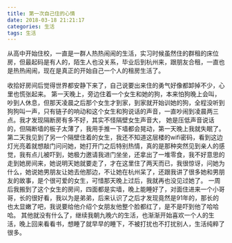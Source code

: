 ```yaml
---
title: 第一次自己住的心情
date: 2018-03-18 21:21:17
categories: 生活
tags: 生活
---
```

从高中开始住校，一直是一群人热热闹闹的生活，实习时候虽然住的群租的床位房，但最起码是有人的，陌生人也没关系，毕业后到杭州来，跟朋友合租，一直也是热热闹闹，现在是真正的开始自己一个人的租房生活了。
<!--more-->
收拾好房间后觉得世界都安静下来了，自己说要出来住的勇气好像都卸掉不少，心里也慌张起来。
第一天晚上，旁边住着一个女生和她的狗，本来怕狗晚上会叫，吵到人休息，但那天凌晨之后那个女生才到家，到家就开始训她的狗，全程没听到狗狗叫一声，只有链子的响动和这个女生和狗说话的声音，一直吵闹到凌晨两三点。我才发现隔断房有多不好，其实不怪隔壁女生声音大， 她是压低声音说话的，但隔断墙的板子太薄了，我用手推一下墙都会晃动，第一天晚上我就失眠了。
第二天我见到了另一个隔壁住着的女生，我还不知道这层楼的wifi密码，看到这边灯光亮着就想敲门问问她，她打开门之后特别热情，真的是那种突然见到亲人的感觉，我有点儿被吓到，她极力邀请我进门坐坐，还拿出了一堆零食，我不好意思的走到她房间来，她说明天她就要走了，才在这里住了两天而已，我很惊讶，问她为什么，她说她男朋友让她去他那边，不让她在杭州呆了，还跟我讲了很多她和男朋友的故事，是个很可爱的女生，可惜那天晚上过后，我就再也没见过她了。
一周后我搬到了这个女生的房间，四面都是实墙，晚上能睡好了，对面住进来一个小哥哥，长的很好看，我以为是弟弟，后来认识了之后才发现竟然是91年的，那长的也太显嫩了吧，我说要给他介绍个女朋友他整个脸都红了，是不是吓到他了哈哈哈。
其他就没有什么了，继续我朝九晚六的生活，也渐渐开始喜欢一个人的生活，晚上回来看看书，想睡了就早早的睡下，不被打扰也不打扰别人，生活纯粹了很多。

